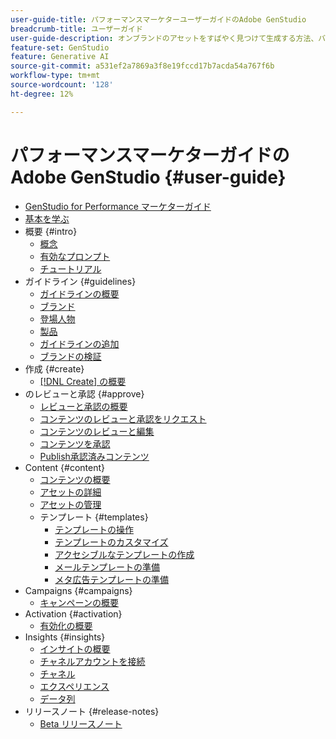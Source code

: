```yaml
---
user-guide-title: パフォーマンスマーケターユーザーガイドのAdobe GenStudio
breadcrumb-title: ユーザーガイド
user-guide-description: オンブランドのアセットをすばやく見つけて生成する方法、バリエーションを作成する方法、リアルタイムのコンテンツパフォーマンスインサイトに基づいてエクスペリエンスを最適化する方法について説明します。
feature-set: GenStudio
feature: Generative AI
source-git-commit: a531ef2a7869a3f8e19fccd17b7acda54a767f6b
workflow-type: tm+mt
source-wordcount: '128'
ht-degree: 12%

---
```



# パフォーマンスマーケターガイドのAdobe GenStudio {#user-guide}

+ [GenStudio for Performance マーケターガイド](home.md)
+ [基本を学ぶ](get-started.md)
+ 概要 {#intro}
   + [概念](concepts.md)
   + [有効なプロンプト](effective-prompts.md)
   + [チュートリアル](https://experienceleague.adobe.com/docs/genstudio/learning/tutorials.html)
+ ガイドライン {#guidelines}
   + [ガイドラインの概要](guidelines/overview.md)
   + [ブランド](guidelines/brands.md)
   + [登場人物](guidelines/personas.md)
   + [製品](guidelines/products.md)
   + [ガイドラインの追加](guidelines/add-guidelines.md)
   + [ブランドの検証](guidelines/brand-validation.md)
+ 作成 {#create}
   + [[!DNL Create] の概要](create/overview.md)
+ のレビューと承認 {#approve}
   + [レビューと承認の概要](approvals/overview.md)
   + [コンテンツのレビューと承認をリクエスト](approvals/request-review.md)
   + [コンテンツのレビューと編集](approvals/review-and-edit.md)
   + [コンテンツを承認](approvals/approve-content.md)
   + [Publish承認済みコンテンツ](approvals/publish-content.md)
+ Content {#content}
   + [コンテンツの概要](content/overview.md)
   + [アセットの詳細](content/asset-details.md)
   + [アセットの管理](content/manage-assets.md)
   + テンプレート {#templates}
      + [テンプレートの操作](content/use-templates.md)
      + [テンプレートのカスタマイズ](content/customize-template.md)
      + [アクセシブルなテンプレートの作成](content/accessibility-for-templates.md)
      + [メールテンプレートの準備](content/email-template.md)
      + [メタ広告テンプレートの準備](content/meta-template.md)
+ Campaigns {#campaigns}
   + [キャンペーンの概要](campaigns/overview.md)
+ Activation {#activation}
   + [有効化の概要](activation/overview.md)
+ Insights {#insights}
   + [インサイトの概要](insights/overview.md)
   + [チャネルアカウントを接続](insights/connect-channel.md)
   + [チャネル](insights/channels.md)
   + [エクスペリエンス](insights/experiences.md)
   + [データ列](insights/data-columns.md)
+ リリースノート {#release-notes}
   + [Beta リリースノート](beta-release-notes.md)
